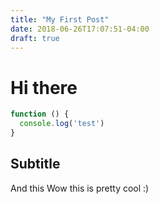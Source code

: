```yaml
---
title: "My First Post"
date: 2018-06-26T17:07:51-04:00
draft: true
---
```

# Hi there

```js
function () {
  console.log('test')
}
```

## Subtitle

And this Wow this is pretty cool :)
